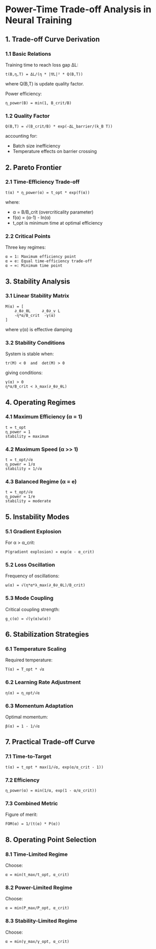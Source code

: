 # Power-Time Trade-off Analysis in Neural Training

## 1. Trade-off Curve Derivation

### 1.1 Basic Relations
Training time to reach loss gap ΔL:
```
t(B,η,T) = ΔL/(η * |∇L|² * Q(B,T))
```
where Q(B,T) is update quality factor.

Power efficiency:
```
η_power(B) = min(1, B_crit/B)
```

### 1.2 Quality Factor
```
Q(B,T) = √(B_crit/B) * exp(-ΔL_barrier/(k_B T))
```
accounting for:
- Batch size inefficiency
- Temperature effects on barrier crossing

## 2. Pareto Frontier

### 2.1 Time-Efficiency Trade-off
```
t(α) * η_power(α) = t_opt * exp(f(α))
```
where:
- α = B/B_crit (overcriticality parameter)
- f(α) = (α-1) - ln(α)
- t_opt is minimum time at optimal efficiency

### 2.2 Critical Points
Three key regimes:
```
α = 1: Maximum efficiency point
α = e: Equal time-efficiency trade-off
α → ∞: Minimum time point
```

## 3. Stability Analysis

### 3.1 Linear Stability Matrix
```
M(α) = [
    ∂_θ∂_θL     ∂_θ∂_v L
    -η*α/B_crit  -γ(α)
]
```
where γ(α) is effective damping

### 3.2 Stability Conditions
System is stable when:
```
tr(M) < 0  and  det(M) > 0
```
giving conditions:
```
γ(α) > 0
η*α/B_crit < λ_max(∂_θ∂_θL)
```

## 4. Operating Regimes

### 4.1 Maximum Efficiency (α = 1)
```
t = t_opt
η_power = 1
stability = maximum
```

### 4.2 Maximum Speed (α >> 1)
```
t = t_opt/√α
η_power = 1/α
stability ∝ 1/√α
```

### 4.3 Balanced Regime (α = e)
```
t = t_opt/√e
η_power = 1/e
stability = moderate
```

## 5. Instability Modes

### 5.1 Gradient Explosion
For α > α_crit:
```
P(gradient explosion) ∝ exp(α - α_crit)
```

### 5.2 Loss Oscillation
Frequency of oscillations:
```
ω(α) = √(η*α*λ_max(∂_θ∂_θL)/B_crit)
```

### 5.3 Mode Coupling
Critical coupling strength:
```
g_c(α) = √(γ(α)ω(α))
```

## 6. Stabilization Strategies

### 6.1 Temperature Scaling
Required temperature:
```
T(α) = T_opt * √α
```

### 6.2 Learning Rate Adjustment
```
η(α) = η_opt/√α
```

### 6.3 Momentum Adaptation
Optimal momentum:
```
β(α) = 1 - 1/√α
```

## 7. Practical Trade-off Curve

### 7.1 Time-to-Target
```
t(α) = t_opt * max(1/√α, exp(α/α_crit - 1))
```

### 7.2 Efficiency
```
η_power(α) = min(1/α, exp(1 - α/α_crit))
```

### 7.3 Combined Metric
Figure of merit:
```
FOM(α) = 1/(t(α) * P(α))
```

## 8. Operating Point Selection

### 8.1 Time-Limited Regime
Choose:
```
α = min(t_max/t_opt, α_crit)
```

### 8.2 Power-Limited Regime
Choose:
```
α = min(P_max/P_opt, α_crit)
```

### 8.3 Stability-Limited Regime
Choose:
```
α = min(γ_max/γ_opt, α_crit)
```